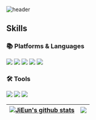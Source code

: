 ![header](https://capsule-render.vercel.app/api?type=slice&color=f8d36d&height=300&section=header&text=Hello%20I'm%20JiEun&fontAlign=82&fontAlignY=42&fontSize=40&rotate=19)
<!-- 
#### 📊 안녕하세요. 데이터 분석가를 꿈꾸는 김지은입니다. -->

## Skills

### 📚 Platforms & Languages
<a href="https://velog.io/@seondal"><img src="https://img.shields.io/badge/Python-3776AB?style=flat&logo=Python&logoColor=white"/></a> 
<a href="https://velog.io/@seondal"><img src="https://img.shields.io/badge/PostgreSQL-4169E1?style=flat&logo=PostgreSQL&logoColor=white"/></a> 
<a href="https://velog.io/@seondal"><img src="https://img.shields.io/badge/Django-092E20?style=flat&logo=Django&logoColor=white"/></a> 
<a href="https://velog.io/@seondal"><img src="https://img.shields.io/badge/HTML-E34F26?style=flat&logo=HTML5&logoColor=white"/></a> 
<a href="https://velog.io/@seondal"><img src="https://img.shields.io/badge/CSS-1572B6?style=flat&logo=CSS3&logoColor=white"/></a> 

### 🛠 Tools
<a href="https://velog.io/@seondal"><img src="https://img.shields.io/badge/Jupyter-F37626?style=flat&logo=Jupyter&logoColor=white"/></a> 
<a href="https://velog.io/@seondal"><img src="https://img.shields.io/badge/Visual Studio Code-007ACC?style=flat&logo=Visual Studio Code&logoColor=white"/></a> 
<a href="https://velog.io/@seondal"><img src="https://img.shields.io/badge/GitHub-181717?style=flat&logo=GitHub&logoColor=white"/></a> 


<!-- ![Anurag's GitHub stats](https://github-readme-stats.vercel.app/api?username=kimjieunn&show_icons=true&theme=swift) 
[![Top Langs](https://github-readme-stats.vercel.app/api/top-langs/?username=kimjieunn&layout=compact)](https://github.com/kimjieunn/github-readme-stats) -->


| <a href="https://github.com/kimjieunn/github-readme-stats"><img align="center" src="https://github-readme-stats.vercel.app/api?username=kimjieunn&show_icons=true&include_all_commits=true&theme=swift&hide_border=true" alt="JiEun's github stats" /></a> | <a href="https://github.com/kimjieunn/github-readme-stats"><img align="center" src="https://github-readme-stats.vercel.app/api/top-langs/?username=kimjieunn&layout=compact&theme=buefy&hide_border=true" /></a> |
| ------------- | ------------- |

<!--
**kimjieunn/kimjieunn** is a ✨ _special_ ✨ repository because its `README.md` (this file) appears on your GitHub profile..

Here are some ideas to get you started:

- 🔭 I’m currently working on ...
- 🌱 I’m currently learning ...
- 👯 I’m looking to collaborate on ...
- 🤔 I’m looking for help with ...
- 💬 Ask me about ...
- 📫 How to reach me: ...
- 😄 Pronouns: ...
- ⚡ Fun fact: ...
-->
